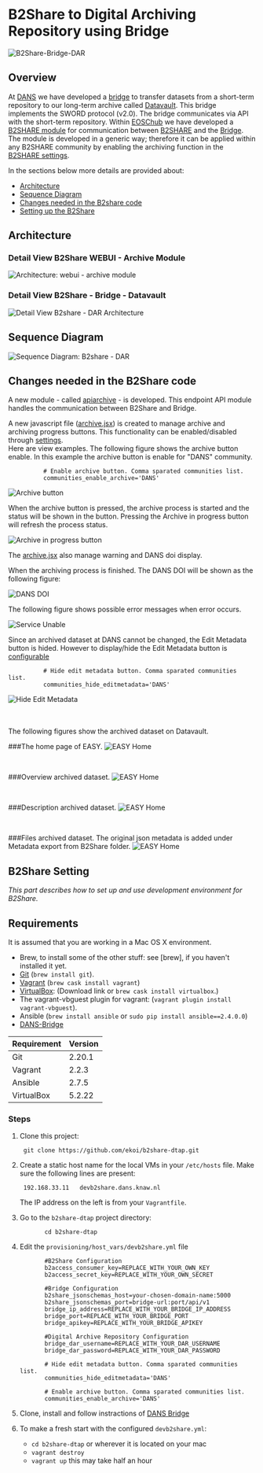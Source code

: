 # B2Share to Digital Archiving Repository using Bridge

![B2Share-Bridge-DAR](readme-imgs/overview3.png "B2share to DAR")

## Overview
At [DANS](https://dans.knaw.nl) we have developed a [bridge](https://github.com/DANS-KNAW/dataverse-bridge-service) to transfer datasets from a short-term repository to our long-term archive called [Datavault](https://easy.dans.knaw.nl/ui/home). This bridge implements the SWORD protocol (v2.0). The bridge communicates via API with the short-term repository. 
Within [EOSChub](https://www.eosc-hub.eu/) we have developed a [B2SHARE module](#b2share-code) for communication between [B2SHARE](https://b2share.eudat.eu/) and the [Bridge](https://github.com/DANS-KNAW/dataverse-bridge-service). 
The module is developed in a generic way; therefore it can be applied within any B2SHARE community by enabling the archiving function in the [B2SHARE settings](#b2share-setting). 
 
In the sections below more details are provided about:

-	[Architecture](#b2share-Bridge-DAR-architecture)
-	[Sequence Diagram](#b2share-Bridge-DAR-sequence-diagram)
-	[Changes needed in the B2share code](#b2share-code)
-	[Setting up the B2Share](#b2share-setting)


## <a name="b2share-Bridge-DAR-architecture"></a>Architecture

### Detail View B2Share WEBUI - Archive Module 
![Architecture: webui - archive module](readme-imgs/detail_arch.png "Details architecture")

### Detail View B2Share - Bridge - Datavault
![Detail View B2share - DAR Architecture ](readme-imgs/overview2.png "B2Share-DAR")



## <a name="b2share-Bridge-DAR-sequence-diagram"></a>Sequence Diagram
![Sequence Diagram: B2share - DAR](readme-imgs/seq-diagram-2.png "B2Share-DAR")


## <a name="b2share-code"></a>Changes needed in the B2Share code

A new module - called [apiarchive](https://github.com/ekoi/b2share-dtap/tree/master/provisioning/roles/add-archive-module/files) - is developed. 
This endpoint API module handles the communication between B2Share and Bridge. 

A new javascript file ([archive.jsx](https://github.com/ekoi/b2share-dtap/blob/master/provisioning/roles/add-archiving/files/archive.jsx)) is created to manage archive and archiving progress buttons. This functionality can be enabled/disabled through [settings](#b2share-setting-buttons).   
Here are view examples. 
The following figure shows the archive button enable. In this example the archive button is enable for "DANS" community. 
              
             
              
              # Enable archive button. Comma sparated communities list.
              communities_enable_archive='DANS'
              

![Archive button](readme-imgs/archive-button.png "Archive Button")

When the archive button is pressed, the archive process is started and the status will be shown in the button.
Pressing the Archive in progress button will refresh the  process status.

![Archive in progress button](readme-imgs/archiving-progress.png "Archiving in Progress Button")

The [archive.jsx](https://github.com/ekoi/b2share-dtap/blob/master/provisioning/roles/add-archiving/files/archive.jsx) also manage warning and DANS doi display.

When the archiving process is finished. The DANS DOI will be shown as the following figure:

![DANS DOI](readme-imgs/dans-doi.png "DANS DOI")

The following figure shows possible error messages when error occurs.

![Service Unable](readme-imgs/service-unavailable.png "Warning: Service unavailable")

Since an archived dataset at DANS cannot be changed, the Edit Metadata button is hided. 
However to display/hide the Edit Metadata button is [configurable](#b2share-setting-buttons)
           
              # Hide edit metadata button. Comma sparated communities list.
              communities_hide_editmetadata='DANS'
 
![Hide Edit Metadata](readme-imgs/dans-doi-no-editmetadata.png  "DANS DOI No Edit metadata") 

<br/>
<br/>
The following figures show the archived dataset on Datavault.

###The home page of EASY.
![EASY Home](readme-imgs/easy-home.png  "EASY Home") 

<br/>

###Overview archived dataset.
![EASY Home](readme-imgs/easy-overview.png  "EASY Home") 

<br/>

###Description archived dataset.
![EASY Home](readme-imgs/easy-description.png  "EASY Home") 
 
 <br/>
 
###Files archived dataset. 
The original json metadata is added under Metadata export from B2Share folder. 
![EASY Home](readme-imgs/easy-files.png  "EASY Home")              
             
## <a name="b2share-setting"></a>B2Share Setting

_This part describes how to set up and use development environment for B2Share._


Requirements
------------

It is assumed that you are working in a Mac OS X environment.

* Brew, to install some of the other stuff: see [brew], if you haven't installed it yet.
* [Git](https://github.com/join) (`brew install git`).
* [Vagrant](https://www.vagrantup.com/) (`brew cask install vagrant`)
* [VirtualBox](https://www.virtualbox.org/wiki/Downloads): (Download link or `brew cask install virtualbox`.)
* The vagrant-vbguest plugin for vagrant: (`vagrant plugin install vagrant-vbguest`).
* Ansible (`brew install ansible` or `sudo pip install ansible==2.4.0.0`)
* [DANS-Bridge](https://github.com/DANS-KNAW/dataverse-bridge-service)


 Requirement            | Version
------------------------|------------------------------------------------------------------
Git                     | 2.20.1
Vagrant                 | 2.2.3
Ansible                 | 2.7.5
VirtualBox              | 5.2.22


### Steps

1. Clone this project:

        git clone https://github.com/ekoi/b2share-dtap.git

2. Create a static host name for the local VMs in your `/etc/hosts` file. Make sure
   the following lines are present:

	    192.168.33.11   devb2share.dans.knaw.nl
	
	The IP address on the left is from your `Vagrantfile`.
	    

3. Go to the `b2share-dtap` project directory:
   
              cd b2share-dtap
 
4. Edit the <a name="b2share-setting-buttons"></a>`provisioning/host_vars/devb2share.yml` file
              
              #B2Share Configuration  
              b2access_consumer_key=REPLACE_WITH_YOUR_OWN_KEY
              b2access_secret_key=REPLACE_WITH_YOUR_OWN_SECRET
              
              #Bridge Configuration
              b2share_jsonschemas_host=your-chosen-domain-name:5000
              b2share_jsonschemas_port=bridge-url:port/api/v1
              bridge_ip_address=REPLACE_WITH_YOUR_BRIDGE_IP_ADDRESS
              bridge_port=REPLACE_WITH_YOUR_BRIDGE_PORT
              bridge_apikey=REPLACE_WITH_YOUR_BRIDGE_APIKEY
              
              #Digital Archive Repository Configuration
              bridge_dar_username=REPLACE_WITH_YOUR_DAR_USERNAME
              bridge_dar_password=REPLACE_WITH_YOUR_DAR_PASSWORD
              
              # Hide edit metadata button. Comma sparated communities list.
              communities_hide_editmetadata='DANS'
              
              # Enable archive button. Comma sparated communities list.
              communities_enable_archive='DANS'
              
5. Clone, install and follow instractions of [DANS Bridge](https://github.com/DANS-KNAW/dataverse-bridge-service)    

6. To make a fresh start with the configured `devb2share.yml`:
   
   * `cd b2share-dtap` or wherever it is located on your mac
   * `vagrant destroy`
   * `vagrant up` this may take half an hour
   
 
      	   